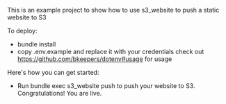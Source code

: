 This is an example project to show how to use s3_website to push a static website to S3

To deploy:

- bundle install
- copy .env.example and replace it with your credentials check out https://github.com/bkeepers/dotenv#usage for usage

Here's how you can get started:

- Run bundle exec s3_website push to push your website to S3. Congratulations! You are live.
